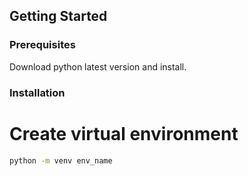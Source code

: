 ## Getting Started

### Prerequisites

Download python latest version and install.

### Installation

# Create virtual environment
```bash
python -m venv env_name
```
